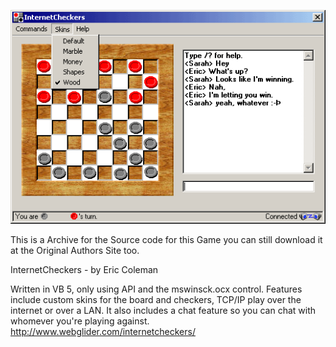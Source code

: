![alt text](https://raw.githubusercontent.com/vb6coder/vb6-games/refs/heads/main/internetcheckers/screenshot.gif?raw=true)

This is a Archive for the Source code for this Game you can still download it at the Original Authors Site too.

InternetCheckers - by Eric Coleman

Written in VB 5, only using API and the mswinsck.ocx control. Features include custom skins for the board and checkers, TCP/IP play over the internet or over a LAN. It also includes a chat feature so you can chat with whomever you're playing against. http://www.webglider.com/internetcheckers/
